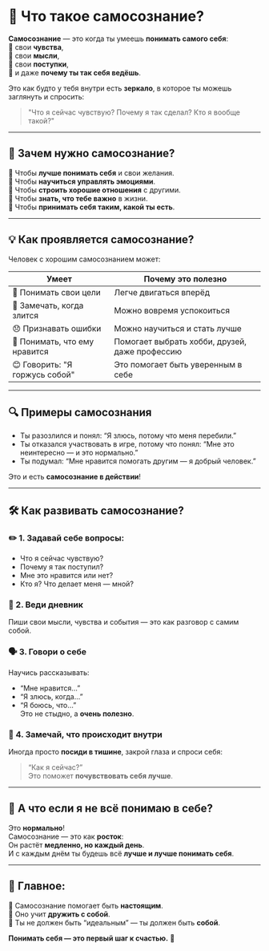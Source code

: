# 🧠 Что такое самосознание?

**Самосознание** — это когда ты умеешь **понимать самого себя**:  
🔹 свои **чувства**,  
🔹 свои **мысли**,  
🔹 свои **поступки**,  
🔹 и даже **почему ты так себя ведёшь**.

Это как будто у тебя внутри есть **зеркало**, в которое ты можешь заглянуть и спросить:  
> "Что я сейчас чувствую? Почему я так сделал? Кто я вообще такой?"

---

## 🌱 Зачем нужно самосознание?

🔸 Чтобы **лучше понимать себя** и свои желания.  
🔸 Чтобы **научиться управлять эмоциями**.  
🔸 Чтобы **строить хорошие отношения** с другими.  
🔸 Чтобы **знать, что тебе важно** в жизни.  
🔸 Чтобы **принимать себя таким, какой ты есть**.

---

## 💡 Как проявляется самосознание?

Человек с хорошим самосознанием может:

| Умеет | Почему это полезно |
|-------|--------------------|
| 🎯 Понимать свои цели | Легче двигаться вперёд |
| 😤 Замечать, когда злится | Можно вовремя успокоиться |
| 😞 Признавать ошибки | Можно научиться и стать лучше |
| 🧩 Понимать, что ему нравится | Помогает выбрать хобби, друзей, даже профессию |
| 😊 Говорить: "Я горжусь собой" | Это помогает быть уверенным в себе |

---

## 🔍 Примеры самосознания

- Ты разозлился и понял: “Я злюсь, потому что меня перебили.”  
- Ты отказался участвовать в игре, потому что понял: “Мне это неинтересно — и это нормально.”  
- Ты подумал: “Мне нравится помогать другим — я добрый человек.”  

Это и есть **самосознание в действии**!

---

## 🛠 Как развивать самосознание?

### ✏️ 1. Задавай себе вопросы:

- Что я сейчас чувствую?  
- Почему я так поступил?  
- Мне это нравится или нет?  
- Кто я? Что делает меня — мной?

### 📖 2. Веди дневник  
Пиши свои мысли, чувства и события — это как разговор с самим собой.

### 🗣 3. Говори о себе  
Научись рассказывать:  
- “Мне нравится…”  
- “Я злюсь, когда…”  
- “Я боюсь, что…”  
Это не стыдно, а **очень полезно**.

### 🧘 4. Замечай, что происходит внутри  
Иногда просто **посиди в тишине**, закрой глаза и спроси себя:  
> “Как я сейчас?”  
Это поможет **почувствовать себя лучше**.

---

## 🤔 А что если я не всё понимаю в себе?

Это **нормально**!  
Самосознание — это как **росток**:  
Он растёт **медленно, но каждый день**.  
И с каждым днём ты будешь всё **лучше и лучше понимать себя**.

---

## 🌈 Главное:

🔹 Самосознание помогает быть **настоящим**.  
🔹 Оно учит **дружить с собой**.  
🔹 Ты не должен быть “идеальным” — ты должен быть **собой**.  

**Понимать себя — это первый шаг к счастью.** 💖
